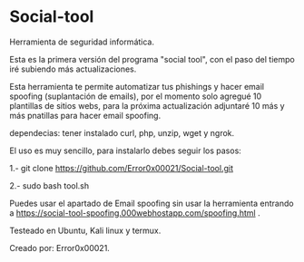 # Social-tool
Herramienta de seguridad informática.

Esta es la primera versión del programa "social tool", con el paso del tiempo iré subiendo más actualizaciones.

Esta herramienta te permite automatizar tus phishings y hacer email spoofing (suplantación de emails), por el momento solo agregué 10 plantillas de sitios webs, para la próxima actualización adjuntaré 10 más y más pnatillas para hacer email spoofing.

dependecias:
tener instalado curl, php, unzip, wget y ngrok.

El uso es muy sencillo, para instalarlo debes seguir los pasos:

1.- git clone https://github.com/Error0x00021/Social-tool.git

2.- sudo bash tool.sh




Puedes usar el apartado de Email spoofing sin usar la herramienta entrando a https://social-tool-spoofing.000webhostapp.com/spoofing.html .


Testeado en Ubuntu, Kali linux y termux.




Creado por: Error0x00021.

